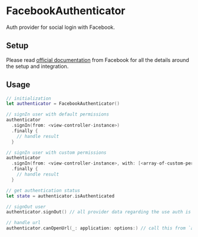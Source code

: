 # FacebookAuthenticator

Auth provider for social login with Facebook.

## Setup
Please read [official documentation](https://developers.facebook.com/docs/facebook-login/ios) from Facebook for all the details around the setup and integration.

## Usage

```swift
// initialization
let authenticator = FacebookAuthenticator()

// signIn user with default permissions
authenticator
  .signIn(from: <view-controller-instance>)
  .finally {
    // handle result
  }

// signIn user with custom permissions  
authenticator
  .signIn(from: <view-controller-instance>, with: [<array-of-custom-permissions>])
  .finally {
    // handle result
  }

// get authentication status
let state = authenticator.isAuthenticated

// signOut user
authenticator.signOut() // all provider data regarding the use auth is cleared at this point

// handle url
authenticator.canOpenUrl(_: application: options:) // call this from `application:openURL:options:` in UIApplicationDelegate
```
